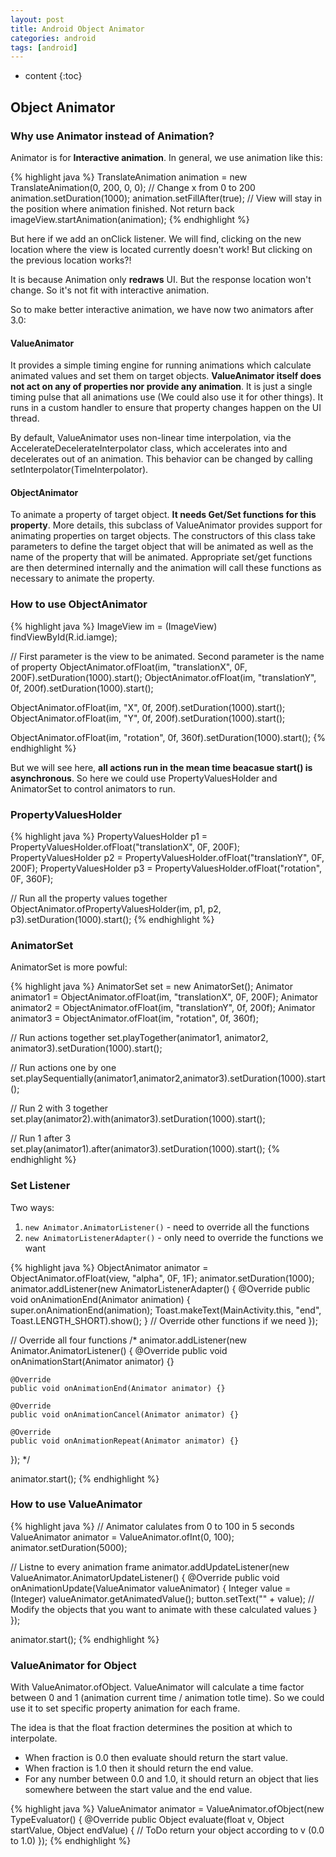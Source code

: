 ```yaml
---
layout: post
title: Android Object Animator
categories: android
tags: [android]
---
```

* content
{:toc}
## Object Animator

### Why use Animator instead of Animation?

Animator is for **Interactive animation**. In general, we use animation like this: 

{% highlight java %}
TranslateAnimation animation = new TranslateAnimation(0, 200, 0, 0); // Change x from 0 to 200 
animation.setDuration(1000); 
animation.setFillAfter(true); // View will stay in the position where animation finished. Not return back 
imageView.startAnimation(animation);
{% endhighlight %}

But here if we add an onClick listener. We will find, clicking on the new location where the view is located currently doesn't work! But clicking on the previous location works?!
 
It is because Animation only **redraws** UI. But the response location won't change. So it's not fit with interactive animation.

So to make better interactive animation, we have now two animators after 3.0:

#### ValueAnimator

It provides a simple timing engine for running animations which calculate animated values and set them on target objects. **ValueAnimator itself does not act on any of properties nor provide any animation**. It is just a single timing pulse that all animations use (We could also use it for other things). It runs in a custom handler to ensure that property changes happen on the UI thread.

By default, ValueAnimator uses non-linear time interpolation, via the AccelerateDecelerateInterpolator class, which accelerates into and decelerates out of an animation. This behavior can be changed by calling setInterpolator(TimeInterpolator).

#### ObjectAnimator

To animate a property of target object. **It needs Get/Set functions for this property**. More details, this subclass of ValueAnimator provides support for animating properties on target objects. The constructors of this class take parameters to define the target object that will be animated as well as the name of the property that will be animated. Appropriate set/get functions are then determined internally and the animation will call these functions as necessary to animate the property.

### How to use ObjectAnimator

{% highlight java %}
ImageView im = (ImageView) findViewById(R.id.iamge);

// First parameter is the view to be animated. Second parameter is the name of property
ObjectAnimator.ofFloat(im, "translationX", 0F, 200F).setDuration(1000).start(); 
ObjectAnimator.ofFloat(im, "translationY", 0f, 200f).setDuration(1000).start();

ObjectAnimator.ofFloat(im, "X", 0f, 200f).setDuration(1000).start(); 
ObjectAnimator.ofFloat(im, "Y", 0f, 200f).setDuration(1000).start();

ObjectAnimator.ofFloat(im, "rotation", 0f, 360f).setDuration(1000).start();
{% endhighlight %}

But we will see here, **all actions run in the mean time beacasue start() is asynchronous**. So here we could use PropertyValuesHolder and AnimatorSet to control animators to run.

### PropertyValuesHolder

{% highlight java %}
PropertyValuesHolder p1 = PropertyValuesHolder.ofFloat("translationX", 0F, 200F); 
PropertyValuesHolder p2 = PropertyValuesHolder.ofFloat("translationY", 0F, 200F); 
PropertyValuesHolder p3 = PropertyValuesHolder.ofFloat("rotation", 0F, 360F); 

// Run all the property values together 
ObjectAnimator.ofPropertyValuesHolder(im, p1, p2, p3).setDuration(1000).start();
{% endhighlight %}

### AnimatorSet

AnimatorSet is more powful:

{% highlight java %}
AnimatorSet set = new AnimatorSet(); 
Animator animator1 = ObjectAnimator.ofFloat(im, "translationX", 0F, 200F); 
Animator animator2 = ObjectAnimator.ofFloat(im, "translationY", 0f, 200f); 
Animator animator3 = ObjectAnimator.ofFloat(im, "rotation", 0f, 360f);

// Run actions together
set.playTogether(animator1, animator2, animator3).setDuration(1000).start();

// Run actions one by one
set.playSequentially(animator1,animator2,animator3).setDuration(1000).start();

// Run 2 with 3 together
set.play(animator2).with(animator3).setDuration(1000).start();

// Run 1 after 3
set.play(animator1).after(animator3).setDuration(1000).start();
{% endhighlight %}

### Set Listener

Two ways:

1. `new Animator.AnimatorListener()` - need to override all the functions
2. `new AnimatorListenerAdapter()` - only need to override the functions we want

{% highlight java %}
ObjectAnimator animator = ObjectAnimator.ofFloat(view, "alpha", 0F, 1F); 
animator.setDuration(1000); 
animator.addListener(new AnimatorListenerAdapter() { 
	@Override 
	public void onAnimationEnd(Animator animation) { 
		super.onAnimationEnd(animation); 
		Toast.makeText(MainActivity.this, "end", Toast.LENGTH_SHORT).show(); 
	}
	// Override other functions if we need
}); 

// Override all four functions
/*
animator.addListener(new Animator.AnimatorListener() { 
	@Override 
	public void onAnimationStart(Animator animator) {}

	@Override
	public void onAnimationEnd(Animator animator) {}

	@Override
	public void onAnimationCancel(Animator animator) {}

	@Override
	public void onAnimationRepeat(Animator animator) {}
});
*/

animator.start();
{% endhighlight %}

### How to use ValueAnimator

{% highlight java %}
// Animator calulates from 0 to 100 in 5 seconds 
ValueAnimator animator = ValueAnimator.ofInt(0, 100); 
animator.setDuration(5000); 

// Listne to every animation frame 
animator.addUpdateListener(new ValueAnimator.AnimatorUpdateListener() { 
	@Override 
	public void onAnimationUpdate(ValueAnimator valueAnimator) { 
		Integer value = (Integer) valueAnimator.getAnimatedValue(); 
		button.setText("" + value);
		// Modify the objects that you want to animate with these calculated values
	} 
});

animator.start();
{% endhighlight %}

### ValueAnimator for Object

With ValueAnimator.ofObject. ValueAnimator will calculate a time factor between 0 and 1 (animation current time / animation totle time). So we could use it to set specific property animation for each frame.

The idea is that the float fraction determines the position at which to interpolate. 

* When fraction is 0.0 then evaluate should return the start value. 
* When fraction is 1.0 then it should return the end value. 
* For any number between 0.0 and 1.0, it should return an object that lies somewhere between the start value and the end value.

{% highlight java %}
ValueAnimator animator = ValueAnimator.ofObject(new TypeEvaluator<Object>() { 
	@Override 
	public Object evaluate(float v, Object startValue, Object endValue) { 
		// ToDo return your object according to v (0.0 to 1.0)
});
{% endhighlight %}